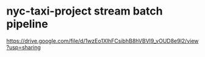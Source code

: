 # nyc-taxi-project  stream  batch pipeline

https://drive.google.com/file/d/1wzEo1XlhFCsibhB8hVBVl9_vOUD8e9l2/view?usp=sharing
